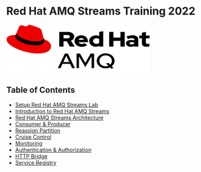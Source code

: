 # Red Hat AMQ Streams Training 2022

![](images/amq.png)

## Table of Contents
- [Setup Red Hat AMQ Streams Lab](setup.md)
- [Introduction to Red Hat AMQ Streams](./1-introduction-amq-streams/intro.md)
- [Red Hat AMQ Streams Architecture](./2-amq-streams-architecture/architecture.md)
- [Consumer & Producer](./3-consumer-producer/client.md)
- [Reassign Partition](./4-management/reassign.md)
- [Cruise Control](./4-management/cruisecontrol.md)
- [Monitoring](./4-management/monitor.md)
- [Authentication & Authorization](./5-basic-acl/acl.md)
- [HTTP Bridge]()
- [Service Registry]()
